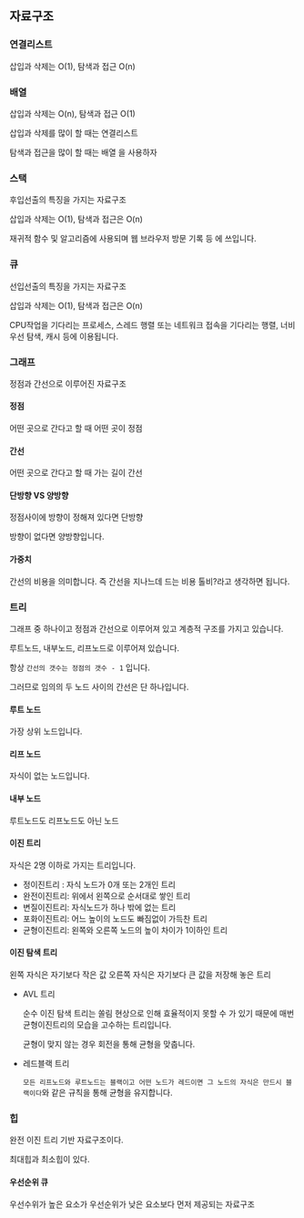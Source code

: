 ## 자료구조

### 연결리스트

삽입과 삭제는 O(1), 탐색과 접근 O(n)

### 배열

삽입과 삭제는 O(n), 탐색과 접근 O(1)

삽입과 삭제를 많이 할 때는 연결리스트

탐색과 접근을 많이 할 때는 배열 을 사용하자

### 스택

후입선출의 특징을 가지는 자료구조

삽입과 삭제는 O(1), 탐색과 접근은 O(n)

재귀적 함수 및 알고리즘에 사용되며 웹 브라우저 방문 기록 등 에 쓰입니다.

### 큐

선입선출의 특징을 가지는 자료구조

삽입과 삭제는 O(1), 탐색과 접근은 O(n)

CPU작업을 기다리는 프로세스, 스레드 행렬 또는 네트워크 접속을 기다리는 행렬, 너비 우선 탐색, 캐시 등에 이용됩니다.

### 그래프

정점과 간선으로 이루어진 자료구조

#### 정점

어떤 곳으로 간다고 할 때 어떤 곳이 정점

#### 간선

어떤 곳으로 간다고 할 때 가는 길이 간선

#### 단방향 VS 양방향

정점사이에 방향이 정해져 있다면 단방향

방향이 없다면 양방향입니다.

#### 가중치

간선의 비용을 의미합니다. 즉 간선을 지나느데 드는 비용 톨비?라고 생각하면 됩니다.

### 트리

그래프 중 하나이고 정점과 간선으로 이루어져 있고 계층적 구조를 가지고 있습니다.

루트노드, 내부노드, 리프노드로 이루어져 있습니다.

항상 `간선의 갯수는 정점의 갯수 - 1` 입니다. 

그러므로 임의의 두 노드 사이의 간선은 단 하나입니다.

#### 루트 노드

가장 상위 노드입니다.

#### 리프 노드

자식이 없는 노드입니다.

#### 내부 노드

루트노드도 리프노드도 아닌 노드

#### 이진 트리

자식은 2명 이하로 가지는 트리입니다.

- 정이진트리 : 자식 노드가 0개 또는 2개인 트리
- 완전이진트리: 위에서 왼쪽으로 순서대로 쌓인 트리
- 변질이진트리: 자식노드가 하나 밖에 없는 트리
- 포화이진트리: 어느 높이의 노드도 빠짐없이 가득찬 트리
- 균형이진트리: 왼쪽와 오른쪽 노드의 높이 차이가 1이하인 트리

#### 이진 탐색 트리

왼쪽 자식은 자기보다 작은 값 오른쪽 자식은 자기보다 큰 값을 저장해 놓은 트리

- AVL 트리

  순수 이진 탐색 트리는 쏠림 현상으로 인해 효율적이지 못할 수 가 있기 때문에 매번 균형이진트리의 모습을 고수하는 트리입니다.

  균형이 맞지 않는 경우 회전을 통해 균형을 맞춥니다.

- 레드블랙 트리

  `모든 리프노드와 루트노드는 블랙이고 어떤 노드가 레드이면 그 노드의 자식은 만드시 블랙이다`와 같은 규칙을 통해 균형을 유지합니다.

### 힙

완전 이진 트리 기반 자료구조이다.

최대힙과 최소힙이 있다.

#### 우선순위 큐 

우선수위가 높은 요소가 우선순위가 낮은 요소보다 먼저 제공되는 자료구조

